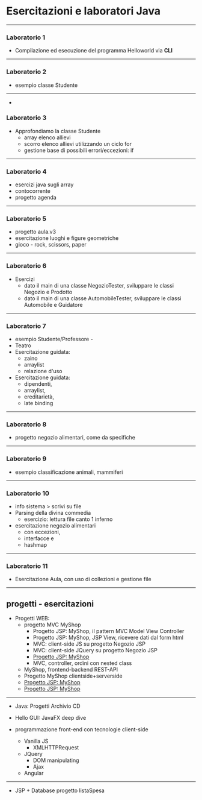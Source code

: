 # Esercitazioni e laboratori Java


---

### Laboratorio  1

* Compilazione ed esecuzione del programma Helloworld via **CLI**

---

### Laboratorio 2

* esempio classe Studente

---
* 
### Laboratorio 3

* Approfondiamo la classe Studente
  * array elenco allievi 
  * scorro elenco allievi utilizzando un ciclo for
  * gestione base di possibili errori/eccezioni: if

---

### Laboratorio 4

* esercizi java sugli array
* contocorrente
* progetto agenda

---

### Laboratorio 5

* progetto aula.v3
* esercitazione luoghi e figure geometriche
* gioco - rock, scissors, paper

---

### Laboratorio 6

* Esercizi
  * dato il main di una classe NegozioTester, sviluppare le classi Negozio e Prodotto
  * dato il main di una classe AutomobileTester, sviluppare le classi Automobile e Guidatore

---

### Laboratorio 7

* esempio Studente/Professore - 
* Teatro
* Esercitazione guidata:
  * zaino
  * arraylist
  * relazione d'uso
* Esercitazione guidata:
  * dipendenti, 
  * arraylist, 
  * ereditarietà, 
  * late binding


---

### Laboratorio 8

* progetto negozio alimentari, come da specifiche

---

### Laboratorio 9

* esempio classificazione animali, mammiferi

---

### Laboratorio 10

* info sistema > scrivi su file
* Parsing della divina commedia
  * esercizio: lettura file canto 1 inferno
* esercitazione negozio alimentari 
  * con eccezioni, 
  * interfacce e 
  * hashmap


---

### Laboratorio 11

* Esercitazione Aula, con uso di collezioni e gestione file

---

## progetti - esercitazioni

* Progetti WEB: 
  * progetto MVC MyShop
    * Progetto JSP: MyShop, il pattern MVC Model View Controller
    * Progetto JSP: MyShop, JSP View, ricevere dati dal form html
    * MVC: client-side JS su progetto Negozio JSP
    * MVC: client-side JQuery su progetto Negozio JSP
    * [Progetto JSP: MyShop](https://github.com/maboglia/MyShop)
    * MVC, controller, ordini con nested class
  * MyShop, frontend-backend REST-API
  * Progetto MyShop clientside+serverside
  * [Progetto JSP: MyShop](https://github.com/maboglia/MyShop)
  * [Progetto JSP: MyShop](https://github.com/maboglia/TSS2017/tree/master/CorsoJava2017/progetti)

---

* Java: Progetti Archivio CD

* Hello GUI: JavaFX deep dive

* programmazione front-end con tecnologie client-side
  * Vanilla JS
    * XMLHTTPRequest 
  * JQuery
    * DOM manipulating
    * Ajax
  * Angular

---

* JSP + Database progetto listaSpesa	